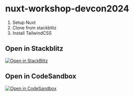# nuxt-workshop-devcon2024

1. Setup Nuxt
2. Clone from stackblitz
3. Install TailwindCSS

## Open in Stackblitz

[![Open in StackBlitz](https://developer.stackblitz.com/img/open_in_stackblitz.svg)](https://stackblitz.com/github/Front-End-Coders-Mauritius/nuxt-workshop-devcon2024)

## Open in CodeSandbox

[![Open in CodeSandbox](https://codesandbox.io/static/img/play-codesandbox.svg)](https://codesandbox.io/s/github/Front-End-Coders-Mauritius/nuxt-workshop-devcon2024)
